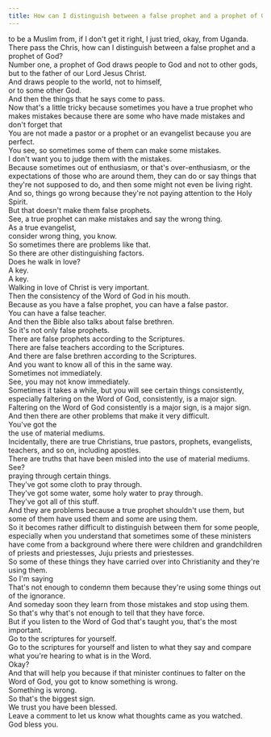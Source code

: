 ```yaml
---
title: How can I distinguish between a false prophet and a prophet of God
---
```

 to be a Muslim from, if I don't get it right, I just tried, okay, from Uganda.  
There pass the Chris, how can I distinguish between a false prophet and a prophet of God?  
Number one, a prophet of God draws people to God and not to other gods, but to the father of our Lord Jesus Christ.  
And draws people to the world, not to himself,  
 or to some other God.  
And then the things that he says come to pass.  
Now that's a little tricky because sometimes you have a true prophet who makes mistakes because there are some who have made mistakes and don't forget that  
 You are not made a pastor or a prophet or an evangelist because you are perfect.  
You see, so sometimes some of them can make some mistakes.  
I don't want you to judge them with the mistakes.  
 Because sometimes out of enthusiasm, or that's over-enthusiasm, or the expectations of those who are around them, they can do or say things that they're not supposed to do, and then some might not even be living right.  
And so, things go wrong because they're not paying attention to the Holy Spirit.  
But that doesn't make them false prophets.  
See, a true prophet can make mistakes and say the wrong thing.  
As a true evangelist,  
 consider wrong thing, you know.  
So sometimes there are problems like that.  
So there are other distinguishing factors.  
Does he walk in love?  
A key.  
A key.  
Walking in love of Christ is very important.  
Then the consistency of the Word of God in his mouth.  
 Because as you have a false prophet, you can have a false pastor.  
You can have a false teacher.  
And then the Bible also talks about false brethren.  
So it's not only false prophets.  
There are false prophets according to the Scriptures.  
There are false teachers according to the Scriptures.  
And there are false brethren according to the Scriptures.  
And you want to know all of this in the same way.  
Sometimes not immediately.  
See, you may not know immediately.  
 Sometimes it takes a while, but you will see certain things consistently, especially faltering on the Word of God, consistently, is a major sign.  
Faltering on the Word of God consistently is a major sign, is a major sign.  
And then there are other problems that make it very difficult.  
You've got the  
 the use of material mediums.  
Incidentally, there are true Christians, true pastors, prophets, evangelists, teachers, and so on, including apostles.  
There are truths that have been misled into the use of material mediums.  
See?  
 praying through certain things.  
They've got some cloth to pray through.  
They've got some water, some holy water to pray through.  
They've got all of this stuff.  
And they are problems because a true prophet shouldn't use them, but some of them have used them and some are using them.  
 So it becomes rather difficult to distinguish between them for some people, especially when you understand that sometimes some of these ministers have come from a background where there were children and grandchildren of priests and priestesses, Juju priests and priestesses.  
So some of these things they have carried over into Christianity and they're using them.  
So I'm saying  
 That's not enough to condemn them because they're using some things out of the ignorance.  
And someday soon they learn from those mistakes and stop using them.  
So that's why that's not enough to tell that they have force.  
 But if you listen to the Word of God that's taught you, that's the most important.  
Go to the scriptures for yourself.  
Go to the scriptures for yourself and listen to what they say and compare what you're hearing to what is in the Word.  
Okay?  
And that will help you because if that minister continues to falter on the Word of God, you got to know something is wrong.  
 Something is wrong.  
So that's the biggest sign.  
We trust you have been blessed.  
Leave a comment to let us know what thoughts came as you watched.  
God bless you.